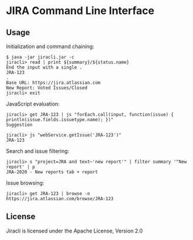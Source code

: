 # JIRA Command Line Interface

## Usage

Initialization and command chaining:

    $ java -jar jiracli.jar -c
    jiracli> read | print ${summary}/${status.name}
    End the input with a single .
    JRA-123
    .
    Base URL: https://jira.atlassian.com
    New Report: Voted Issues/Closed
    jiracli> exit

JavaScript evaluation: 

    jiracli> get JRA-123 | js "forEach.call(input, function(issue) { println(issue.fields.issuetype.name); })"
    Suggestion

    jiracli> js "webService.getIssue('JRA-123')"
    JRA-123

Search and issue filtering:

    jiracli> s "project=JRA and text~'new report'" | filter summary '^New report' | p
    JRA-2020 - New reports tab + report

Issue browsing:

    jiracli> get JRA-123 | browse -n
    https://jira.atlassian.com/browse/JRA-123

## License

Jiracli is licensed under the Apache License, Version 2.0
